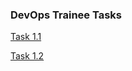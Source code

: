 ### DevOps Trainee Tasks

[Task 1.1](https://github.com/yaraslav/DevOps-Trainee/Task%201.1/description_task.md)

[Task 1.2](https://github.com/yaraslav/DevOps-Trainee/Task%201.2/description.md)
